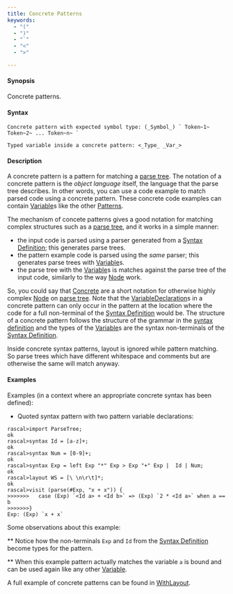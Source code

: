 ```yaml
---
title: Concrete Patterns
keywords:
  - "("
  - ")"
  - "`"
  - "<"
  - ">"

---
```


#### Synopsis

Concrete patterns.

#### Syntax

```rascal
Concrete pattern with expected symbol type: (_Symbol_) ` Token~1~ Token~2~ ... Token~n~ `
```
```rascal
Typed variable inside a concrete pattern: <_Type_ _Var_>
```

#### Description

A concrete pattern is a pattern for matching a [parse tree](../../../Library/ParseTree.md). The notation of a concrete pattern is the *object language* itself, the language that the parse tree describes. 
In other words, you can use a code example to match parsed code using a concrete pattern. These concrete code examples can contain [Variable](../../../Rascal/Patterns/Variable/index.md)s like the other [Patterns](../../../Rascal/Patterns/index.md).

The mechanism of concete patterns gives a good notation for matching complex structures such as a [parse tree](../../../Library/ParseTree.md), and it works in a simple manner:
   
   * the input code is parsed using a parser generated from a [Syntax Definition](../../../Rascal/Declarations/SyntaxDefinition/index.md); this generates parse trees.
   * the pattern example code is parsed using the *same* parser; this generates parse trees with [Variable](../../../Rascal/Patterns/Variable/index.md)s.
   * the parse tree with the [Variable](../../../Rascal/Patterns/Variable/index.md)s is matches against the parse tree of the input code, similarly to the way [Node](../../../Rascal/Patterns/Node/index.md) work.     
 
So, you could say that [Concrete](../../../Rascal/Patterns/Concrete/index.md) are a short notation for otherwise highly complex [Node](../../../Rascal/Patterns/Node/index.md) on [parse tree](../../../Library/ParseTree.md).  Note that the [VariableDeclaration](../../../Rascal/Patterns/VariableDeclaration/index.md)s in a concrete pattern can
only occur in the pattern at the location where the code for a full non-terminal of the [Syntax Definition](../../../Rascal/Declarations/SyntaxDefinition/index.md) would be. The structure of a concrete pattern follows the structure of the 
grammar in the [syntax definition](../../../Rascal/Declarations/SyntaxDefinition/index.md) and the types of the [Variable](../../../Rascal/Patterns/Variable/index.md)s are the syntax non-terminals of the [Syntax Definition](../../../Rascal/Declarations/SyntaxDefinition/index.md).  

Inside concrete syntax patterns, layout is ignored while pattern matching. So parse trees which have different whitespace and comments but are otherwise the same will match anyway.

#### Examples

Examples (in a context where an appropriate concrete syntax has been defined):

*  Quoted syntax pattern with two pattern variable declarations:

```rascal-shell 
rascal>import ParseTree;
ok
rascal>syntax Id = [a-z]+;
ok
rascal>syntax Num = [0-9]+;
ok
rascal>syntax Exp = left Exp "*" Exp > Exp "+" Exp |  Id | Num;
ok
rascal>layout WS = [\ \n\r\t]*;
ok
rascal>visit (parse(#Exp, "x + x")) {
>>>>>>>   case (Exp) `<Id a> + <Id b>` => (Exp) `2 * <Id a>` when a == b
>>>>>>>}
Exp: (Exp) `x + x`
```
Some observations about this example:

** Notice how the non-terminals `Exp` and `Id` from the [Syntax Definition](../../../Rascal/Declarations/SyntaxDefinition/index.md) become types for the pattern.

** When this example pattern actually matches the variable `a` is bound and can be used again like any other [Variable](../../../Rascal/Patterns/Variable/index.md). 


A full example of concrete patterns can be found in [WithLayout](../../../Recipes/Languages/Exp/Concrete/WithLayout/index.md).


